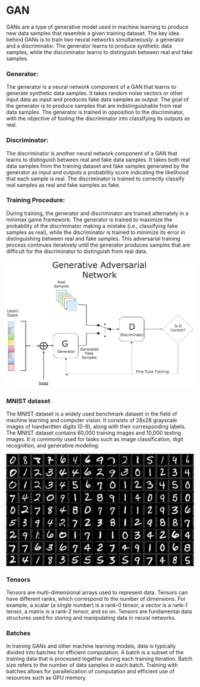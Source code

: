 # GAN
GANs are a type of generative model used in machine learning to produce new data samples that resemble a given training dataset. The key idea behind GANs is to train two neural networks simultaneously: a generator and a discriminator. The generator learns to produce synthetic data samples, while the discriminator learns to distinguish between real and fake samples.
### Generator:
The generator is a neural network component of a GAN that learns to generate synthetic data samples. It takes random noise vectors or other input data as input and produces fake data samples as output. The goal of the generator is to produce samples that are indistinguishable from real data samples. The generator is trained in opposition to the discriminator, with the objective of fooling the discriminator into classifying its outputs as real.
### Discriminator:
The discriminator is another neural network component of a GAN that learns to distinguish between real and fake data samples. It takes both real data samples from the training dataset and fake samples generated by the generator as input and outputs a probability score indicating the likelihood that each sample is real. The discriminator is trained to correctly classify real samples as real and fake samples as fake.
### Training Procedure:
During training, the generator and discriminator are trained alternately in a minimax game framework. The generator is trained to maximize the probability of the discriminator making a mistake (i.e., classifying fake samples as real), while the discriminator is trained to minimize its error in distinguishing between real and fake samples. This adversarial training process continues iteratively until the generator produces samples that are difficult for the discriminator to distinguish from real data.
<p align="center">
  <img src="images./gan.jpeg" width='600px'>
</p>

### MNIST dataset
The MNIST dataset is a widely used benchmark dataset in the field of machine learning and computer vision. It consists of 28x28 grayscale images of handwritten digits (0-9), along with their corresponding labels. The MNIST dataset contains 60,000 training images and 10,000 testing images. It is commonly used for tasks such as image classification, digit recognition, and generative modeling.
<p align="center">
  <img src="images./MNIST.webp" width='600px'>
</p>

### Tensors
Tensors are multi-dimensional arrays used to represent data. Tensors can have different ranks, which correspond to the number of dimensions. For example, a scalar (a single number) is a rank-0 tensor, a vector is a rank-1 tensor, a matrix is a rank-2 tensor, and so on. Tensors are fundamental data structures used for storing and manipulating data in neural networks.
### Batches
In training GANs and other machine learning models, data is typically divided into batches for efficient computation. A batch is a subset of the training data that is processed together during each training iteration. Batch size refers to the number of data samples in each batch. Training with batches allows for parallelization of computation and efficient use of resources such as GPU memory.


